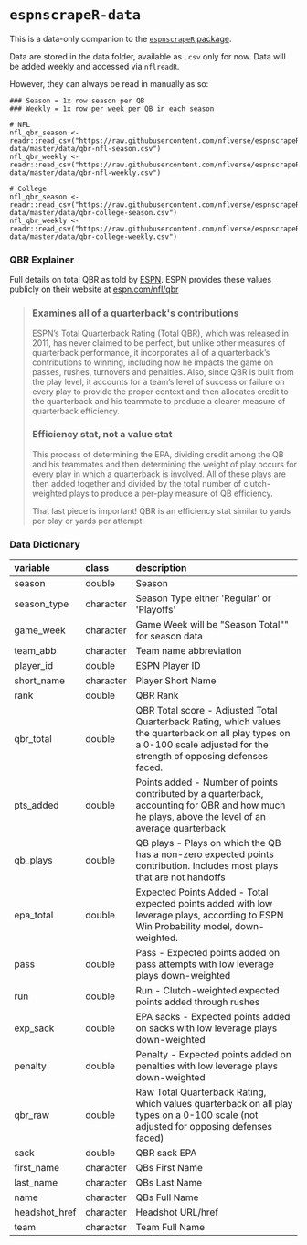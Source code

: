 # `espnscrapeR-data`

This is a data-only companion to the [`espnscrapeR` package](https://jthomasmock.github.io/espnscrapeR/).

Data are stored in the data folder, available as `.csv` only for now. Data will be added weekly and accessed via `nflreadR`.

However, they can always be read in manually as so:

```
### Season = 1x row season per QB
### Weekly = 1x row per week per QB in each season

# NFL
nfl_qbr_season <- readr::read_csv("https://raw.githubusercontent.com/nflverse/espnscrapeR-data/master/data/qbr-nfl-season.csv")
nfl_qbr_weekly <- readr::read_csv("https://raw.githubusercontent.com/nflverse/espnscrapeR-data/master/data/qbr-nfl-weekly.csv")

# College
nfl_qbr_season <- readr::read_csv("https://raw.githubusercontent.com/nflverse/espnscrapeR-data/master/data/qbr-college-season.csv")
nfl_qbr_weekly <- readr::read_csv("https://raw.githubusercontent.com/nflverse/espnscrapeR-data/master/data/qbr-college-weekly.csv")
```

### QBR Explainer

Full details on total QBR as told by [ESPN](https://www.espn.com/blog/statsinfo/post/_/id/123701/how-is-total-qbr-calculated-we-explain-our-quarterback-rating). ESPN provides these values publicly on their website at [espn.com/nfl/qbr](https://www.espn.com/nfl/qbr)

> ### Examines all of a quarterback's contributions
>
>ESPN’s Total Quarterback Rating (Total QBR), which was released in 2011, has never claimed to be perfect, but unlike other measures of quarterback performance, it incorporates all of a quarterback’s contributions to winning, including how he impacts the game on passes, rushes, turnovers and penalties. Also, since QBR is built from the play level, it accounts for a team’s level of success or failure on every play to provide the proper context and then allocates credit to the quarterback and his teammate to produce a clearer measure of quarterback efficiency.
>
> ### Efficiency stat, not a value stat
> 
> This process of determining the EPA, dividing credit among the QB and his teammates and then determining the weight of play occurs for every play in which a quarterback is involved. All of these plays are then added together and divided by the total number of clutch-weighted plays to produce a per-play measure of QB efficiency.
> 
> That last piece is important! QBR is an efficiency stat similar to yards per play or yards per attempt.

### Data Dictionary

|variable      |class     |description |
|:-------------|:---------|:-----------|
|season        |double    | Season |
|season_type   |character | Season Type either 'Regular' or 'Playoffs' |
|game_week     |character | Game Week will be "Season Total"" for season data|
|team_abb      |character | Team name abbreviation|
|player_id     |double    | ESPN Player ID |
|short_name    |character | Player Short Name |
|rank          |double    | QBR Rank |
|qbr_total     |double    | QBR Total score - Adjusted Total Quarterback Rating, which values the quarterback on all play types on a 0-100 scale adjusted for the strength of opposing defenses faced. |
|pts_added     |double    | Points added - Number of points contributed by a quarterback, accounting for QBR and how much he plays, above the level of an average quarterback |
|qb_plays      |double    | QB plays - Plays on which the QB has a non-zero expected points contribution. Includes most plays that are not handoffs |
|epa_total     |double    | Expected Points Added - Total expected points added with low leverage plays, according to ESPN Win Probability model, down-weighted. |
|pass          |double    | Pass - Expected points added on pass attempts with low leverage plays down-weighted |
|run           |double    | Run - Clutch-weighted expected points added through rushes |
|exp_sack      |double    | EPA sacks - Expected points added on sacks with low leverage plays down-weighted |
|penalty       |double    | Penalty - Expected points added on penalties with low leverage plays down-weighted |
|qbr_raw       |double    | Raw Total Quarterback Rating, which values quarterback on all play types on a 0-100 scale (not adjusted for opposing defenses faced) |
|sack          |double    | QBR sack EPA |
|first_name    |character | QBs First Name |
|last_name     |character | QBs Last Name |
|name          |character | QBs Full Name |
|headshot_href |character | Headshot URL/href |
|team          |character | Team Full Name | 

